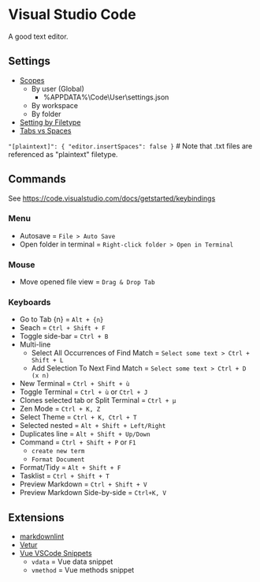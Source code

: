 # Visual Studio Code

A good text editor.

## Settings

* [Scopes](https://developer.hyvor.com/vscode-editing-settings-json)
  * By user (Global)
    * %APPDATA%\Code\User\settings.json
  * By workspace
  * By folder
* [Setting by Filetype](https://code.visualstudio.com/docs/getstarted/settings#_language-specific-editor-settings)
* [Tabs vs Spaces](https://stackoverflow.com/a/29972553)

`"[plaintext]": { "editor.insertSpaces": false }`   # Note that .txt files are referenced as "plaintext" filetype.

## Commands

See <https://code.visualstudio.com/docs/getstarted/keybindings>

### Menu

* Autosave = `File > Auto Save`
* Open folder in terminal = `Right-click folder > Open in Terminal`

### Mouse

* Move opened file view = `Drag & Drop Tab`

### Keyboards

* Go to Tab {n} = `Alt + {n}`
* Seach = `Ctrl + Shift + F`
* Toggle side-bar = `Ctrl + B`
* Multi-line
  * Select All Occurrences of Find Match = `Select some text > Ctrl + Shift + L`
  * Add Selection To Next Find Match = `Select some text > Ctrl + D (x n)`
* New Terminal = `Ctrl + Shift + ù`
* Toggle Terminal = `Ctrl + ù` or `Ctrl + J`
* Clones selected tab or Split Terminal = `Ctrl + µ`
* Zen Mode = `Ctrl + K, Z`
* Select Theme = `Ctrl + K, Ctrl + T`
* Selected nested = `Alt + Shift + Left/Right`
* Duplicates line = `Alt + Shift + Up/Down`
* Command = `Ctrl + Shift + P` or `F1`
  * `create new term`
  * `Format Document`
* Format/Tidy = `Alt + Shift + F`
* Tasklist = `Ctrl + Shift + T`
* Preview Markdown = `Ctrl + Shift + V`
* Preview Markdown Side-by-side = `Ctrl+K, V`

## Extensions

* [markdownlint](https://marketplace.visualstudio.com/items?itemName=DavidAnson.vscode-markdownlint)
* [Vetur](https://marketplace.visualstudio.com/items?itemName=octref.vetur)
* [Vue VSCode Snippets](https://marketplace.visualstudio.com/items?itemName=sdras.vue-vscode-snippets)
  * `vdata` = Vue data snippet
  * `vmethod` = Vue methods snippet

